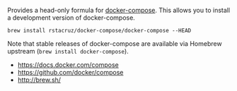 Provides a head-only formula for [docker-compose]. This allows you to install a development version of docker-compose.

```
brew install rstacruz/docker-compose/docker-compose --HEAD
```

Note that stable releases of docker-compose are available via Homebrew upstream (`brew install docker-compose`).

* https://docs.docker.com/compose
* https://github.com/docker/compose
* http://brew.sh/

[docker-compose]: https://docs.docker.com/compose/
